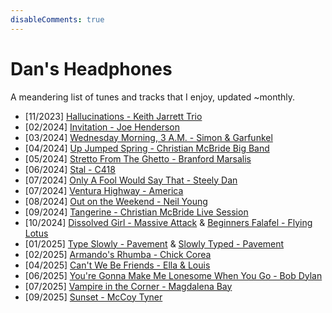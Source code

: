 ```yaml
---
disableComments: true
---
```


<h1>Dan's Headphones</h1>

A meandering list of tunes and tracks that I enjoy, updated ~monthly.

- [11/2023] <a href="https://www.youtube.com/watch?v=G2RFKpPZcow">Hallucinations - Keith Jarrett Trio</a>
- [02/2024] <a href="https://www.youtube.com/watch?v=svoGEnDX95c">Invitation - Joe Henderson</a> 
- [03/2024] <a href="https://www.youtube.com/watch?v=K63CD2pwjD0">Wednesday Morning, 3 A.M. - Simon & Garfunkel</a>
- [04/2024] <a href="https://www.youtube.com/watch?v=8NjUxjsnKgo">Up Jumped Spring - Christian McBride Big Band</a> 
- [05/2024] <a href="https://www.youtube.com/watch?v=EwS0ccjya_I">Stretto From The Ghetto - Branford Marsalis</a> 
- [06/2024] <a href="https://www.youtube.com/watch?v=0E5l2GHBxB8">Stal - C418</a> 
- [07/2024] <a href="https://www.youtube.com/watch?v=Hvz0TOm0zgI">Only A Fool Would Say That - Steely Dan</a> 
- [07/2024] <a href="https://www.youtube.com/watch?v=tnV7dTXlXxs">Ventura Highway - America</a> 
- [08/2024] <a href="https://www.youtube.com/watch?v=t4ywIPrewpg">Out on the Weekend - Neil Young</a>
- [09/2024] <a href="https://www.youtube.com/watch?v=7ci7oJIkP2Q">Tangerine - Christian McBride Live Session</a>
- [10/2024] <a href="https://www.youtube.com/watch?v=ABQjT6gDKu0">Dissolved Girl - Massive Attack</a> & <a href="https://www.youtube.com/watch?v=fS7XPtFTvb8">Beginners Falafel - Flying Lotus</a>
- [01/2025] <a href="https://www.youtube.com/watch?v=WMDWPH4oKwo">Type Slowly - Pavement</a> & <a href="https://www.youtube.com/watch?v=K14qg9E9SoE">Slowly Typed - Pavement</a>
- [02/2025] <a href="https://www.youtube.com/watch?v=9KE_I6d5m9E">Armando's Rhumba - Chick Corea</a>
- [04/2025] <a href="https://www.youtube.com/watch?v=wiLIV3H0q-Y">Can't We Be Friends - Ella & Louis</a>
- [06/2025] <a href="https://www.youtube.com/watch?v=Claf8E18eLs">You're Gonna Make Me Lonesome When You Go - Bob Dylan</a>
- [07/2025] <a href="https://www.youtube.com/watch?v=q4KYYRzFUzE">Vampire in the Corner - Magdalena Bay</a>
- [09/2025] <a href="https://www.youtube.com/watch?v=1XtUK5Boy7o">Sunset - McCoy Tyner</a>